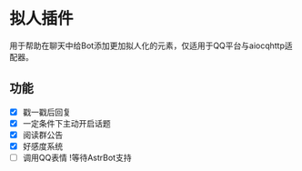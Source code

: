 # 拟人插件

用于帮助在聊天中给Bot添加更加拟人化的元素，仅适用于QQ平台与aiocqhttp适配器。

## 功能

- [x] 戳一戳后回复
- [x] 一定条件下主动开启话题
- [x] 阅读群公告 
- [x] 好感度系统
- [ ] 调用QQ表情 !等待AstrBot支持